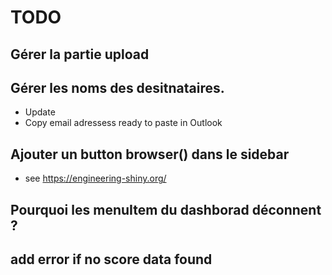 # TODO

## Gérer la partie upload

## Gérer les noms des desitnataires.
+ Update
+ Copy email adressess ready to paste in Outlook

## Ajouter un button browser() dans le sidebar
+ see https://engineering-shiny.org/

## Pourquoi les menuItem du dashborad déconnent ?

## add error if no score data found


